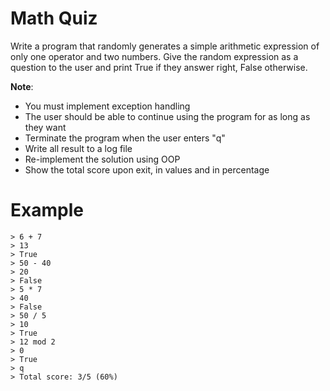 # Math Quiz

Write a program that randomly generates a simple arithmetic expression of only one operator and two numbers. Give the random expression as a question to the user and print True if they answer right, False otherwise.

**Note**:

- You must implement exception handling
- The user should be able to continue using the program for as long as they want
- Terminate the program when the user enters "q"
- Write all result to a log file
- Re-implement the solution using OOP
- Show the total score upon exit, in values and in percentage

# Example

```
> 6 + 7
> 13
> True
> 50 - 40
> 20
> False
> 5 * 7
> 40
> False
> 50 / 5
> 10
> True
> 12 mod 2
> 0
> True
> q
> Total score: 3/5 (60%)
```
